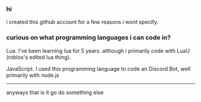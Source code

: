### hi
i created this github account for a few reasons i wont specify.

### curious on what programming languages i can code in?
Lua. I've been learning lua for 5 years. although i primarily code with LuaU (roblox's edited lua thing).

JavaScript. I used this programming language to code an Discord Bot, well primarily with node.js
** **
anyways that is it
go do something else
